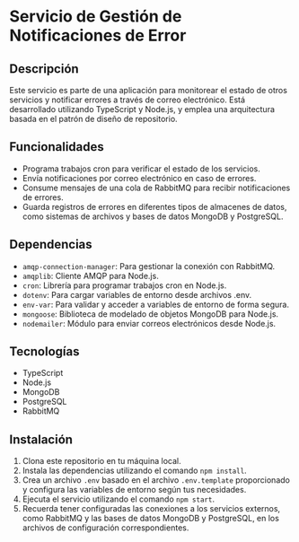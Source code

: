 # Servicio de Gestión de Notificaciones de Error

## Descripción
Este servicio es parte de una aplicación para monitorear el estado de otros servicios y notificar errores a través de correo electrónico. Está desarrollado utilizando TypeScript y Node.js, y emplea una arquitectura basada en el patrón de diseño de repositorio.

## Funcionalidades
- Programa trabajos cron para verificar el estado de los servicios.
- Envía notificaciones por correo electrónico en caso de errores.
- Consume mensajes de una cola de RabbitMQ para recibir notificaciones de errores.
- Guarda registros de errores en diferentes tipos de almacenes de datos, como sistemas de archivos y bases de datos MongoDB y PostgreSQL.

## Dependencias
- `amqp-connection-manager`: Para gestionar la conexión con RabbitMQ.
- `amqplib`: Cliente AMQP para Node.js.
- `cron`: Librería para programar trabajos cron en Node.js.
- `dotenv`: Para cargar variables de entorno desde archivos .env.
- `env-var`: Para validar y acceder a variables de entorno de forma segura.
- `mongoose`: Biblioteca de modelado de objetos MongoDB para Node.js.
- `nodemailer`: Módulo para enviar correos electrónicos desde Node.js.

## Tecnologías
- TypeScript
- Node.js
- MongoDB
- PostgreSQL
- RabbitMQ

## Instalación
1. Clona este repositorio en tu máquina local.
2. Instala las dependencias utilizando el comando `npm install`.
3. Crea un archivo `.env` basado en el archivo `.env.template` proporcionado y configura las variables de entorno según tus necesidades.
4. Ejecuta el servicio utilizando el comando `npm start`.
5. Recuerda tener configuradas las conexiones a los servicios externos, como RabbitMQ y las bases de datos MongoDB y PostgreSQL, en los archivos de configuración correspondientes.
